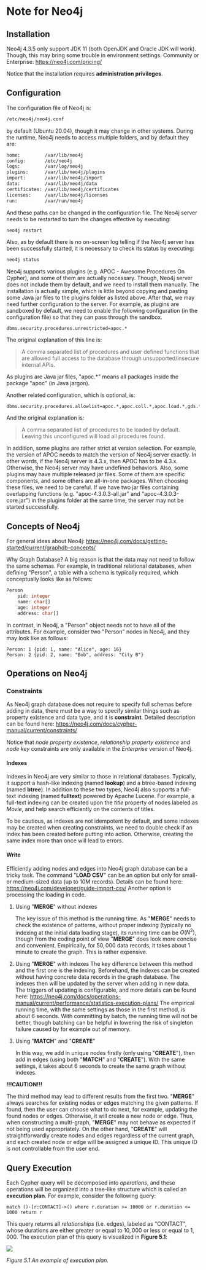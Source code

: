 # Note for Neo4j

## Installation

Neo4j 4.3.5 only support JDK 11 (both OpenJDK and Oracle JDK will work). Though, this may bring some trouble in environment settings.
Community or Enterprise: https://neo4j.com/pricing/

Notice that the installation requires **administration privileges**. 

## Configuration

The configuration file of Neo4j is: 

```bash
/etc/neo4j/neo4j.conf
```

by default (Ubuntu 20.04), though it may change in other systems. During the runtime, Neo4j needs to access multiple folders, and by default they are:

```bash
home:         /var/lib/neo4j
config:       /etc/neo4j
logs:         /var/log/neo4j
plugins:      /var/lib/neo4j/plugins
import:       /var/lib/neo4j/import
data:         /var/lib/neo4j/data
certificates: /var/lib/neo4j/certificates
licenses:     /var/lib/neo4j/licenses
run:          /var/run/neo4j
```

And these paths can be changed in the configuration file. The Neo4j server needs to be restarted to turn the changes effective by executing:

```bash
neo4j restart
```

Also, as by default there is no on-screen log telling if the Neo4j server has been successfully started, it is necessary to check its status by executing:

```bash
neo4j status
```

Neo4j supports various plugins (e.g. APOC - Awesome Procedures On Cypher), and some of them are actually necessary. Though, Neo4j server does not include them by default, and we need to install them manually. The installation is actually simple, which is little beyond copying and pasting some Java jar files to the plugins folder as listed above. After that, we may need further configuration to the server. For example, as plugins are  sandboxed by default, we need to enable the following configuration (in the configuration file) so that they can pass through the sandbox.

```
dbms.security.procedures.unrestricted=apoc.*
```

The original explanation of this line is:

> A comma separated list of procedures and user defined functions that are allowed full access to the database through unsupported/insecure internal APIs.

As plugins are Java jar files, "apoc.*" means all packages inside the package "apoc" (in Java jargon). 

Another related configuration, which is optional, is:

```
dbms.security.procedures.allowlist=apoc.*,apoc.coll.*,apoc.load.*,gds.*
```

And the original explanation is:

> A comma separated list of procedures to be loaded by default. Leaving this unconfigured will load all procedures found.

In addition, some plugins are rather strict at version selection. For example, the version of APOC needs to match the version of Neo4j server exactly. In other words, if the Neo4j server is 4.3.x, then APOC has to be 4.3.x. Otherwise, the Neo4j server may have undefined behaviors. Also, some plugins may have multiple released jar files. Some of them are specific components, and some others are all-in-one packages. When choosing these files, we need to be careful. If we have two jar files containing overlapping functions (e.g. "apoc-4.3.0.3-all.jar" and "apoc-4.3.0.3-core.jar") in the plugins folder at the same time, the server may not be started successfully. 

## Concepts of Neo4j

For general ideas about Neo4j: https://neo4j.com/docs/getting-started/current/graphdb-concepts/

Why Graph Database? A big reason is that the data may not need to follow the same schemas. For example, in traditional relational databases, when defining "Person", a table with a schema is typically required, which conceptually looks like as follows:

```sql
Person
	pid: integer
	name: char[]
	age: integer
	address: char[]
```

In contrast, in Neo4j, a "Person" object needs not to have all of the attributes. For example, consider two "Person" nodes in Neo4j, and they may look like as follows:

```cypher
Person: 1 {pid: 1, name: "Alice", age: 16}
Person: 2 {pid: 2, name: "Bob", address: "City B"}
```

## Operations on Neo4j

### Constraints

As Neo4j graph database does not require to specify full schemas before adding in data, there must be a way to specify similar things such as property existence and data type, and it is **constraint**. Detailed description can be found here: https://neo4j.com/docs/cypher-manual/current/constraints/ 

Notice that *node property existence*, *relationship property existence* and *node key* constraints are only available in the *Enterprise* version of Neo4j. 

#### Indexes

Indexes in Neo4j are very similar to those in relational databases. Typically, it support a hash-like indexing (named **lookup**) and a btree-based indexing (named **btree**). In addition to these two types, Neo4j also supports a full-text indexing (named **fulltext**) powered by Apache Lucene. For example, a full-text indexing can be created upon the *title* property of nodes labeled as *Movie*, and help search efficiently on the contents of titles. 

To be cautious, as indexes are not idempotent by default, and some indexes may be created when creating constraints, we need to double check if an index has been created before putting into action. Otherwise, creating the same index more than once will lead to errors. 

#### Write

Efficiently adding nodes and edges into Neo4j graph database can be a tricky task. The command "**LOAD CSV**" can be an option but only for small- or medium-sized data (up to 10M records). Details can be found here: https://neo4j.com/developer/guide-import-csv/ Another option is processing the loading in code. 

1. Using "**MERGE**" without indexes

   The key issue of this method is the running time. As "**MERGE**" needs to check the existence of patterns, without proper indexing (typically no indexing at the initial data loading stage), its running time can be $O(N^2)$, though from the coding point of view "**MERGE**" does look more concise and convenient. Empirically, for $50,000$ data records, it takes about $1$ minute to create the graph. This is rather expensive. 
   
2. Using "**MERGE**" with indexes
    The key difference between this method and the first one is the indexing. Beforehand, the indexes can be created without having concrete data records in the graph database. The indexes then will be updated by the server when adding in new data. The triggers of updating is configurable, and more details can be found here: https://neo4j.com/docs/operations-manual/current/performance/statistics-execution-plans/ The empirical running time, with the same settings as those in the first method, is about 6 seconds. With committing by batch, the running time will not be better, though batching can be helpful in lowering the risk of singleton failure caused by for example out of memory. 

2. Using "**MATCH**" and "**CREATE**"

   In this way, we add in unique nodes firstly (only using "**CREATE**"), then add in edges (using both "**MATCH**" and "**CREATE**"). With the same settings, it takes about 6 seconds to create the same graph without indexes. 
   

**!!!CAUTION!!!**

The third method may lead to different results from the first two. "**MERGE**" always searches for existing nodes or edges matching the given patterns. If found, then the user can choose what to do next, for example, updating the found nodes or edges. Otherwise, it will create a new node or edge. Thus, when constructing a multi-graph, "**MERGE**" may not behave as expected if not being used appropriately. On the other hand, "**CREATE**" will straightforwardly create nodes and edges regardless of the current graph, and each created node or edge will be assigned a unique ID. This unique ID is not controllable from the user end. 

## Query Execution

Each Cypher query will be decomposed into *operations*, and these operations will be organized into a tree-like structure which is called an **execution plan**. For example, consider the following query:

```cypher
match ()-[r:CONTACT]->() where r.duration >= 10000 or r.duration <= 1000 return r
```

This query returns all *relationships* (i.e. edges), labeled as "CONTACT", whose durations are either greater or equal to $10,000$ or less or equal to $1,000$. The execution plan of this query is visualized in **Figure 5.1**:

![](./execution_plan.png)

*Figure 5.1 An example of execution plan.*


